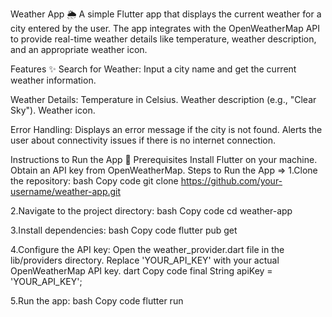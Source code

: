 
Weather App 🌦️
A simple Flutter app that displays the current weather for a city entered by the user. The app integrates with the OpenWeatherMap API to provide real-time weather details like temperature, weather description, and an appropriate weather icon.
 
Features ✨
Search for Weather:
Input a city name and get the current weather information.

Weather Details:
Temperature in Celsius.
Weather description (e.g., "Clear Sky").
Weather icon.

Error Handling:
Displays an error message if the city is not found.
Alerts the user about connectivity issues if there is no internet connection.

Instructions to Run the App 🚀
Prerequisites
Install Flutter on your machine.
Obtain an API key from OpenWeatherMap.
Steps to Run the App =>
1.Clone the repository:
bash
Copy code
git clone https://github.com/your-username/weather-app.git  

2.Navigate to the project directory:
bash
Copy code
cd weather-app  

3.Install dependencies:
bash
Copy code
flutter pub get  

4.Configure the API key:
Open the weather_provider.dart file in the lib/providers directory.
Replace 'YOUR_API_KEY' with your actual OpenWeatherMap API key.
dart
Copy code
final String apiKey = 'YOUR_API_KEY';  

5.Run the app:
bash
Copy code
flutter run  

